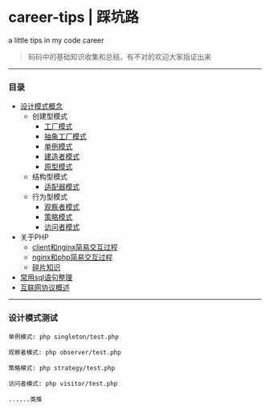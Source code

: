 # career-tips | 踩坑路
a little tips in my code career

> 码码中的基础知识收集和总结，有不对的欢迎大家指证出来

---

### 目录

- [设计模式概念](https://github.com/TIGERB/career-tips/blob/master/tips-2016.md#设计模式)
  + 创建型模式
    - [工厂模式](https://github.com/TIGERB/career-tips/blob/master/factory/test.php)
    - [抽象工厂模式](https://github.com/TIGERB/career-tips/blob/master/factoryAbstract/test.php)
    - [单例模式](https://github.com/TIGERB/career-tips/blob/master/singleton/test.php)
    - [建造者模式](https://github.com/TIGERB/career-tips/blob/master/builder/test.php)
    - [原型模式](https://github.com/TIGERB/career-tips/blob/master/prototype/test.php)
  + 结构型模式
    - [适配器模式](https://github.com/TIGERB/career-tips/blob/master/adapter/test.php)
  + 行为型模式
    - [观察者模式](https://github.com/TIGERB/career-tips/blob/master/observer/test.php)
    - [策略模式](https://github.com/TIGERB/career-tips/blob/master/strategy/test.php)
    - [访问者模式](https://github.com/TIGERB/career-tips/blob/master/visitor/test.php)
- 关于PHP
  + [client和nginx简易交互过程](https://github.com/TIGERB/career-tips/blob/master/tips-2016.md#client和nginx简易交互过程)
  + [nginx和php简易交互过程](https://github.com/TIGERB/career-tips/blob/master/tips-2016.md#nginx和php简易交互过程)
  + [碎片知识](https://github.com/TIGERB/career-tips/blob/master/tips-2016.md#知识碎片)
- [常用sql语句整理](https://github.com/TIGERB/career-tips/blob/master/sql.md)
- [互联网协议概述](https://github.com/TIGERB/career-tips/blob/master/tips-2016.md#互联网协议)

---------

### 设计模式测试

```
单例模式: php singleton/test.php

观察者模式: php observer/test.php

策略模式: php strategy/test.php

访问者模式: php visitor/test.php

......类推

```
